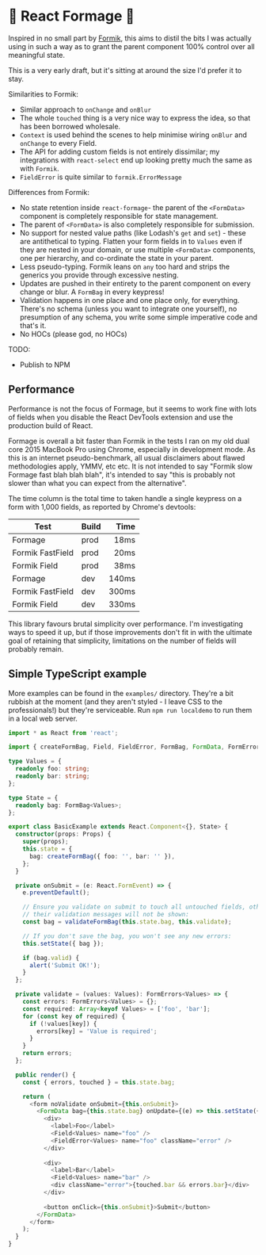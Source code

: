 🧀 React Formage 🧀
=================

Inspired in no small part by [Formik](https://github.com/jaredpalmer/formik),
this aims to distil the bits I was actually using in such a way as to grant the
parent component 100% control over all meaningful state.

This is a very early draft, but it's sitting at around the size I'd prefer it
to stay.

Similarities to Formik:

- Similar approach to `onChange` and `onBlur`
- The whole `touched` thing is a very nice way to express the idea, so that has
  been borrowed wholesale.
- `Context` is used behind the scenes to help minimise wiring `onBlur` and
  `onChange` to every Field.
- The API for adding custom fields is not entirely dissimilar; my integrations
  with `react-select` end up looking pretty much the same as with `Formik`.
- `FieldError` is quite similar to `formik.ErrorMessage`

Differences from Formik:

- No state retention inside `react-formage`- the parent of the `<FormData>`
  component is completely responsible for state management.
- The parent of `<FormData>` is also completely responsible for submission.
- No support for nested value paths (like Lodash's `get` and `set`) - these
  are antithetical to typing. Flatten your form fields in to `Values` even if
  they are nested in your domain, or use multiple `<FormData>` components, one
  per hierarchy, and co-ordinate the state in your parent.
- Less pseudo-typing. Formik leans on `any` too hard and strips the generics
  you provide through excessive nesting.
- Updates are pushed in their entirety to the parent component on every change
  or blur. A `FormBag` in every keypress!
- Validation happens in one place and one place only, for everything. There's
  no schema (unless you want to integrate one yourself), no presumption of any
  schema, you write some simple imperative code and that's it.
- No HOCs (please god, no HOCs)

TODO:

- Publish to NPM


Performance
-----------

Performance is not the focus of Formage, but it seems to work fine with lots of
fields when you disable the React DevTools extension and use the production
build of React.

Formage is overall a bit faster than Formik in the tests I ran on my old dual
core 2015 MacBook Pro using Chrome, especially in development mode. As this is
an internet pseudo-benchmark, all usual disclaimers about flawed methodologies
apply, YMMV, etc etc. It is not intended to say "Formik slow Formage fast blah
blah blah", it's intended to say "this is probably not slower than what you
can expect from the alternative".

The time column is the total time to taken handle a single keypress on a form
with 1,000 fields, as reported by Chrome's devtools:

| Test | Build | Time |
| ---- | ----- | ----:|
| Formage | prod | 18ms |
| Formik FastField | prod | 20ms |
| Formik Field | prod | 38ms |
| Formage | dev | 140ms |
| Formik FastField | dev | 300ms |
| Formik Field | dev | 330ms |

This library favours brutal simplicity over performance. I'm investigating ways
to speed it up, but if those improvements don't fit in with the ultimate goal
of retaining that simplicity, limitations on the number of fields will probably
remain.


Simple TypeScript example
-------------------------

More examples can be found in the `examples/` directory. They're a bit rubbish
at the moment (and they aren't styled - I leave CSS to the professionals!) but
they're serviceable. Run `npm run localdemo` to run them in a local web server.

```typescript
import * as React from 'react';

import { createFormBag, Field, FieldError, FormBag, FormData, FormErrors, FormUpdateEvent, validateFormBag } from 'react-formage';

type Values = {
  readonly foo: string;
  readonly bar: string;
};

type State = {
  readonly bag: FormBag<Values>;
};

export class BasicExample extends React.Component<{}, State> {
  constructor(props: Props) {
    super(props);
    this.state = {
      bag: createFormBag({ foo: '', bar: '' }),
    };
  }

  private onSubmit = (e: React.FormEvent) => {
    e.preventDefault();

    // Ensure you validate on submit to touch all untouched fields, otherwise
    // their validation messages will not be shown:
    const bag = validateFormBag(this.state.bag, this.validate);

    // If you don't save the bag, you won't see any new errors:
    this.setState({ bag });

    if (bag.valid) {
      alert('Submit OK!');
    }
  };

  private validate = (values: Values): FormErrors<Values> => {
    const errors: FormErrors<Values> = {};
    const required: Array<keyof Values> = ['foo', 'bar'];
    for (const key of required) {
      if (!values[key]) {
        errors[key] = 'Value is required';
      }
    }
    return errors;
  };

  public render() {
    const { errors, touched } = this.state.bag;

    return (
      <form noValidate onSubmit={this.onSubmit}>
        <FormData bag={this.state.bag} onUpdate={(e) => this.setState({ bag: e.bag })} validate={this.validate}>
          <div>
            <label>Foo</label>
            <Field<Values> name="foo" />
            <FieldError<Values> name="foo" className="error" />
          </div>
  
          <div>
            <label>Bar</label>
            <Field<Values> name="bar" />
            <div className="error">{touched.bar && errors.bar}</div>
          </div>
  
          <button onClick={this.onSubmit}>Submit</button>
        </FormData>
      </form>
    );
  }
}
```
